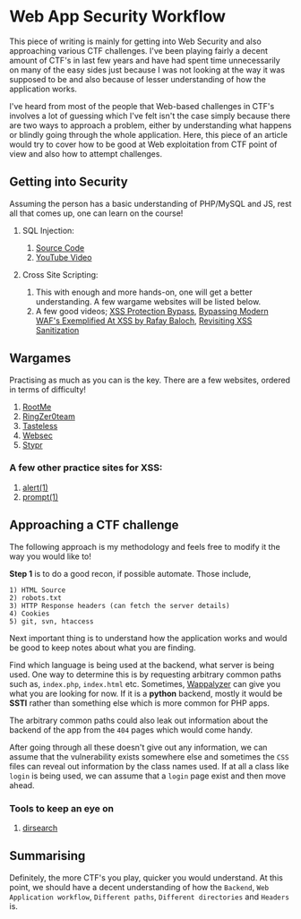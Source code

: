 # Web App Security Workflow #

This piece of writing is mainly for getting into Web Security and also approaching various CTF challenges. I've been playing fairly a decent amount of CTF's in last few years and have had spent time unnecessarily on many of the easy sides just because I was not looking at the way it was supposed to be and also because of lesser understanding of how the application works.

I've heard from most of the people that Web-based challenges in CTF's involves a lot of guessing which I've felt isn't the case simply because there are two ways to approach a problem, either by understanding what happens or blindly going through the whole application. Here, this piece of an article would try to cover how to be good at Web exploitation from CTF point of view and also how to attempt challenges.


## Getting into Security ##

Assuming the person has a basic understanding of PHP/MySQL and JS, rest all that comes up, one can learn on the course!

1) SQL Injection:
    1) [Source Code](https://github.com/Audi-1/sqli-labs)
    2) [YouTube Video](https://www.youtube.com/playlist?list=PLkiAz1NPnw8qEgzS7cgVMKavvOAdogsro)

2) Cross Site Scripting:
    1) This with enough and more hands-on, one will get a better understanding. A few wargame websites will be listed below.
    2) A few good videos; [XSS Protection Bypass](https://www.youtube.com/watch?v=TKn5qdti66c), [Bypassing Modern WAF's Exemplified At XSS by Rafay Baloch](https://www.youtube.com/watch?v=dWLpw-7_pa8), [Revisiting XSS Sanitization](https://www.youtube.com/watch?v=LLtOJNeMp7c)

## Wargames ##
Practising as much as you can is the key. There are a few websites, ordered in terms of difficulty!

1) [RootMe](https://www.root-me.org/wargame?lang=en)
2) [RingZer0team](https://ringzer0ctf.com/)
3) [Tasteless](http://chall.tasteless.eu/)
4) [Websec](https://websec.fr/)
5) [Stypr](https://chall.stypr.com/)

### A few other practice sites for XSS: ###
1) [alert(1)](https://alf.nu/alert1)
2) [prompt(1)](http://prompt.ml/0)

## Approaching a CTF challenge ##
The following approach is my methodology and feels free to modify it the way you would like to!

__Step 1__ is to do a good recon, if possible automate. Those include,

    1) HTML Source
    2) robots.txt
    3) HTTP Response headers (can fetch the server details)
    4) Cookies
    5) git, svn, htaccess

Next important thing is to understand how the application works and would be good to keep notes about what you are finding.

Find which language is being used at the backend, what server is being used. One way to determine this is by requesting arbitrary common paths such as, `index.php`, `index.html` etc. Sometimes, [Wappalyzer](https://chrome.google.com/webstore/detail/wappalyzer/gppongmhjkpfnbhagpmjfkannfbllamg?hl=en) can give you what you are looking for now. If it is a __python__ backend, mostly it would be __SSTI__ rather than something else which is more common for PHP apps.

The arbitrary common paths could also leak out information about the backend of the app from the `404` pages which would come handy.

After going through all these doesn't give out any information, we can assume that the vulnerability exists somewhere else and sometimes the `CSS` files can reveal out information by the class names used. If at all a class like `login` is being used, we can assume that a `login` page exist and then move ahead.

### Tools to keep an eye on ###
1) [dirsearch](https://github.com/maurosoria/dirsearch)

## Summarising ##

Definitely, the more CTF's you play, quicker you would understand. At this point, we should have a decent understanding of how the `Backend`, `Web Application workflow`, `Different paths`, `Different directories` and `Headers` is.  
